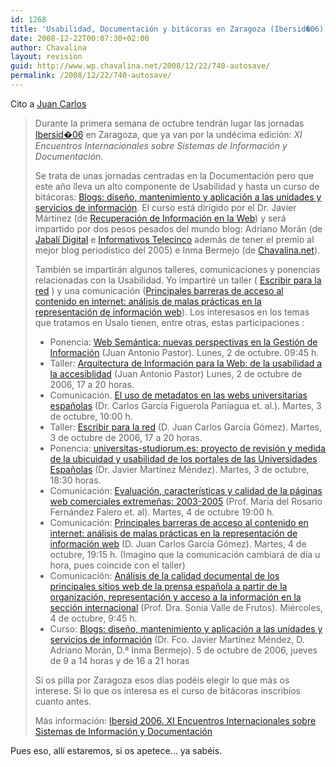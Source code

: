 ```yaml
---
id: 1268
title: 'Usabilidad, Documentación y bitácoras en Zaragoza (Ibersid�06)'
date: 2008-12-22T00:07:30+02:00
author: Chavalina
layout: revision
guid: http://www.wp.chavalina.net/2008/12/22/740-autosave/
permalink: /2008/12/22/740-autosave/
---
```

Cito a <a href="http://usalo.es/165/usabilidad-documentacion-y-bitacoras-en-zaragoza-ibersid06/" target="_blank">Juan Carlos</a>

> Durante la primera semana de octubre tendrán lugar las jornadas [Ibersid�06](http://ibersid.net/) en Zaragoza, que ya van por la undécima edición: _XI Encuentros Internacionales sobre Sistemas de Información y Documentación_.
> 
> Se trata de unas jornadas centradas en la Documentación pero que este año lleva un alto componente de Usabilidad y hasta un curso de bitácoras: [Blogs: diseño, mantenimiento y aplicación a las unidades y servicios de información](http://cicic.unizar.es/ibersid2006/Resumenes/Blogs.htm). El curso está dirigido por el Dr. Javier Mártinez (de [Recuperación de Información en la Web](http://irsweb.blogspot.com/)) y será impartido por dos pesos pesados del mundo blog: Adriano Morán (de [Jabalí Digital](http://www.diariodeunjabali.com/) e [Informativos Telecinco](http://www.informativos.telecinco.es/) además de tener el premio al mejor blog periodístico del 2005) e Inma Bermejo (de [Chavalina.net](http://www.chavalina.net/)).
> 
> También se impartirán algunos talleres, comunicaciones y ponencias relacionadas con la Usabilidad. Yo impartiré un taller ( [Escribir para la red](http://cicic.unizar.es/ibersid2006/Resumenes/Escribirparalared.htm) ) y una comunicación ([Principales barreras de acceso al contenido en internet: análisis de malas prácticas en la representación de información web](http://cicic.unizar.es/ibersid2006/Resumenes/Principalesbarrerasdeacc.htm)). Los interesasos en los temas que tratamos en Úsalo tienen, entre otras, estas participaciones :
> 
>   * Ponencia: [Web Semántica: nuevas perspectivas en la Gestión de Información](http://cicic.unizar.es/ibersid2006/Resumenes/WebSemanticanuevaspersp.htm) (Juan Antonio Pastor). Lunes, 2 de octubre. 09:45 h.
>   * Taller: [Arquitectura de Información para la Web: de la usabilidad a la accesiblidad](http://cicic.unizar.es/ibersid2006/Resumenes/ArquitecturadeInformacion.htm) (Juan Antonio Pastor) Lunes, 2 de octubre de 2006, 17 a 20 horas.
>   * Comunicación. [El uso de metadatos en las webs universitarias españolas](http://cicic.unizar.es/ibersid2006/Resumenes/Elusodemetadatos.htm) (Dr. Carlos García Figuerola Paniagua et. al.). Martes, 3 de octubre, 10:00 h.
>   * Taller: [Escribir para la red](http://cicic.unizar.es/ibersid2006/Resumenes/Escribirparalared.htm) (D. Juan Carlos García Gómez). Martes, 3 de octubre de 2006, 17 a 20 horas.
>   * Ponencia: [universitas-studiorum.es: proyecto de revisión y medida de la ubicuidad y usabilidad de los portales de las Universidades Españolas](http://cicic.unizar.es/ibersid2006/Resumenes/universitas-studiorum.esp.htm) (Dr. Javier Martínez Méndez). Martes, 3 de octubre, 18:30 horas.
>   * Comunicación: [Evaluación, características y calidad de la páginas web comerciales extremeñas: 2003-2005](http://cicic.unizar.es/ibersid2006/Resumenes/Evaluacioncaracteristicas.htm) (Prof. María del Rosario Fernández Falero et. al). Martes, 4 de octubre 19:00 h.
>   * Comunicación: [Principales barreras de acceso al contenido en internet: análisis de malas prácticas en la representación de información web](http://cicic.unizar.es/ibersid2006/Resumenes/Principalesbarrerasdeacc.htm) (D. Juan Carlos García Gómez). Martes, 4 de octubre, 19:15 h. (Imagino que la comunicación cambiará de día u hora, pues coincide con el taller)
>   * Comunicación: [Análisis de la calidad documental de los principales sitios web de la prensa española a partir de la organización, representación y acceso a la información en la sección internacional](http://cicic.unizar.es/ibersid2006/Resumenes/Analisisdelacalidad.htm) (Prof. Dra. Sonia Valle de Frutos). Miércoles, 4 de octubre, 9:45 h.
>   * Curso: [Blogs: diseño, mantenimiento y aplicación a las unidades y servicios de información](http://cicic.unizar.es/ibersid2006/Resumenes/Blogs.htm) (Dr. Fco. Javier Martínez Méndez, D. Adriano Morán, D.ª Inma Bermejo). 5 de octubre de 2006, jueves de 9 a 14 horas y de 16 a 21 horas
> 
> Si os pilla por Zaragoza esos días podéis elegir lo que más os interese. Si lo que os interesa es el curso de bitácoras inscribíos cuanto antes.
> 
> Más información: [Ibersid 2006. XI Encuentros Internacionales sobre Sistemas de Información y Documentación](http://ibersid.net/)

Pues eso, allí estaremos, si os apetece… ya sabéis.